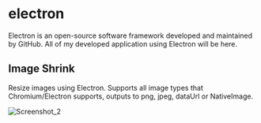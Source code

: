# electron
Electron is an open-source software framework developed and maintained by GitHub. 
All of my developed application using Electron will be here. 


## Image Shrink
Resize images using Electron. Supports all image types that Chromium/Electron supports, outputs to png, jpeg, dataUrl or NativeImage.

![Screenshot_2](https://user-images.githubusercontent.com/13005159/85196812-5a2ed780-b2b7-11ea-9d3d-9eb805503ba3.png)



